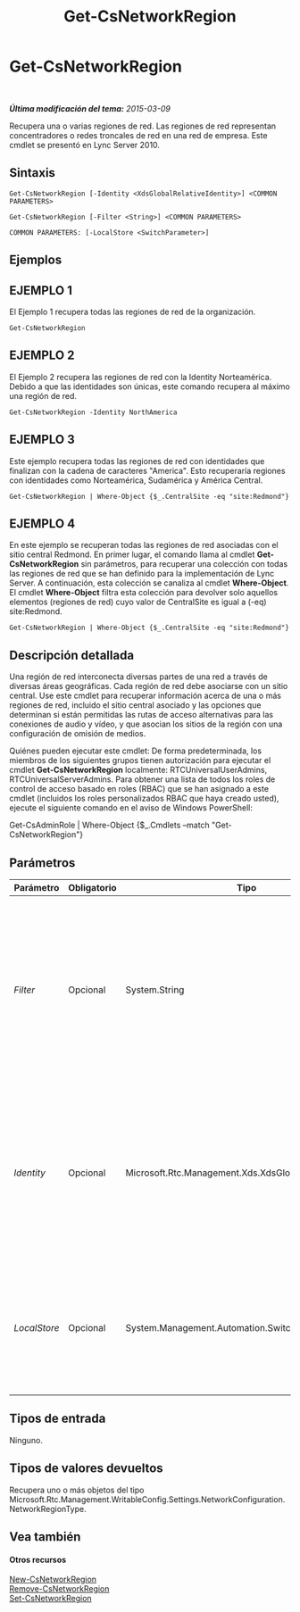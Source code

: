 ﻿---
title: Get-CsNetworkRegion
TOCTitle: Get-CsNetworkRegion
ms:assetid: 5c9eef10-16c1-45f7-ae7b-2bee0965b421
ms:mtpsurl: https://technet.microsoft.com/es-es/library/Gg398406(v=OCS.15)
ms:contentKeyID: 48275397
ms.date: 01/07/2017
mtps_version: v=OCS.15
ms.translationtype: HT
---

# Get-CsNetworkRegion

 

_**Última modificación del tema:** 2015-03-09_

Recupera una o varias regiones de red. Las regiones de red representan concentradores o redes troncales de red en una red de empresa. Este cmdlet se presentó en Lync Server 2010.

## Sintaxis

    Get-CsNetworkRegion [-Identity <XdsGlobalRelativeIdentity>] <COMMON PARAMETERS>

    Get-CsNetworkRegion [-Filter <String>] <COMMON PARAMETERS>

    COMMON PARAMETERS: [-LocalStore <SwitchParameter>]

## Ejemplos

## EJEMPLO 1

El Ejemplo 1 recupera todas las regiones de red de la organización.

    Get-CsNetworkRegion

## EJEMPLO 2

El Ejemplo 2 recupera las regiones de red con la Identity Norteamérica. Debido a que las identidades son únicas, este comando recupera al máximo una región de red.

    Get-CsNetworkRegion -Identity NorthAmerica

## EJEMPLO 3

Este ejemplo recupera todas las regiones de red con identidades que finalizan con la cadena de caracteres "America". Esto recuperaría regiones con identidades como Norteamérica, Sudamérica y América Central.

    Get-CsNetworkRegion | Where-Object {$_.CentralSite -eq "site:Redmond"}

## EJEMPLO 4

En este ejemplo se recuperan todas las regiones de red asociadas con el sitio central Redmond. En primer lugar, el comando llama al cmdlet **Get-CsNetworkRegion** sin parámetros, para recuperar una colección con todas las regiones de red que se han definido para la implementación de Lync Server. A continuación, esta colección se canaliza al cmdlet **Where-Object**. El cmdlet **Where-Object** filtra esta colección para devolver solo aquellos elementos (regiones de red) cuyo valor de CentralSite es igual a (-eq) site:Redmond.

    Get-CsNetworkRegion | Where-Object {$_.CentralSite -eq "site:Redmond"}

## Descripción detallada

Una región de red interconecta diversas partes de una red a través de diversas áreas geográficas. Cada región de red debe asociarse con un sitio central. Use este cmdlet para recuperar información acerca de una o más regiones de red, incluido el sitio central asociado y las opciones que determinan si están permitidas las rutas de acceso alternativas para las conexiones de audio y vídeo, y que asocian los sitios de la región con una configuración de omisión de medios.

Quiénes pueden ejecutar este cmdlet: De forma predeterminada, los miembros de los siguientes grupos tienen autorización para ejecutar el cmdlet **Get-CsNetworkRegion** localmente: RTCUniversalUserAdmins, RTCUniversalServerAdmins. Para obtener una lista de todos los roles de control de acceso basado en roles (RBAC) que se han asignado a este cmdlet (incluidos los roles personalizados RBAC que haya creado usted), ejecute el siguiente comando en el aviso de Windows PowerShell:

Get-CsAdminRole | Where-Object {$\_.Cmdlets –match "Get-CsNetworkRegion"}

## Parámetros


<table>
<colgroup>
<col style="width: 25%" />
<col style="width: 25%" />
<col style="width: 25%" />
<col style="width: 25%" />
</colgroup>
<thead>
<tr class="header">
<th>Parámetro</th>
<th>Obligatorio</th>
<th>Tipo</th>
<th>Descripción</th>
</tr>
</thead>
<tbody>
<tr class="odd">
<td><p><em>Filter</em></p></td>
<td><p>Opcional</p></td>
<td><p>System.String</p></td>
<td><p>Este parámetro permite realizar una búsqueda de caracteres comodín en la Identity de todas las regiones de red configuradas para la organización. Use el carácter comodín para filtrar en alguna parte de la Identity.</p></td>
</tr>
<tr class="even">
<td><p><em>Identity</em></p></td>
<td><p>Opcional</p></td>
<td><p>Microsoft.Rtc.Management.Xds.XdsGlobalRelativeIdentity</p></td>
<td><p>Identificador único de la región de contacto que se quiere recuperar. La Identity será en forma de una cadena que identifica exclusivamente esa región. (Observe que la Identity es lo mismo que NetworkRegionID).</p></td>
</tr>
<tr class="odd">
<td><p><em>LocalStore</em></p></td>
<td><p>Opcional</p></td>
<td><p>System.Management.Automation.SwitchParameter</p></td>
<td><p>Recupera la información de la región de red desde una réplica local de Almacén de administración central, en lugar de Almacén de administración central en sí.</p></td>
</tr>
</tbody>
</table>


## Tipos de entrada

Ninguno.

## Tipos de valores devueltos

Recupera uno o más objetos del tipo Microsoft.Rtc.Management.WritableConfig.Settings.NetworkConfiguration.NetworkRegionType.

## Vea también

#### Otros recursos

[New-CsNetworkRegion](new-csnetworkregion.md)  
[Remove-CsNetworkRegion](remove-csnetworkregion.md)  
[Set-CsNetworkRegion](set-csnetworkregion.md)

